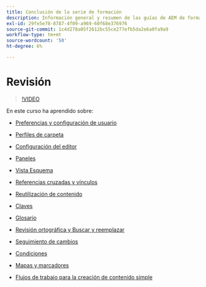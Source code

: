 ```yaml
---
title: Conclusión de la serie de formación
description: Información general y resumen de las guías de AEM de formación
exl-id: 29fe5e78-8787-4f09-a969-60f68e376976
source-git-commit: 1c4d278a05f2612bc55ce277efb5da2e6a0fa9a9
workflow-type: tm+mt
source-wordcount: '50'
ht-degree: 6%

---
```


# Revisión

>[!VIDEO](https://video.tv.adobe.com/v/342771?quality=12&learn=on)

En este curso ha aprendido sobre:

- [Preferencias y configuración de usuario](./user-settings-preferences-toolbars.md)

- [Perfiles de carpeta](folder-profiles.md)

- [Configuración del editor](editor-configuration.md)

- [Paneles](panels.md)

- [Vista Esquema](outline-view.md)

- [Referencias cruzadas y vínculos](cross-references-and-links.md)

- [Reutilización de contenido](content-reuse.md)

- [Claves](keys.md)

- [Glosario](glossary.md)

- [Revisión ortográfica y Buscar y reemplazar](spell-check.md)

- [Seguimiento de cambios](track-changes.md)

- [Condiciones](conditions.md)

- [Mapas y marcadores](maps-and-bookmaps.md)

- [Flujos de trabajo para la creación de contenido simple](simple-content-creation-workflows.md)
